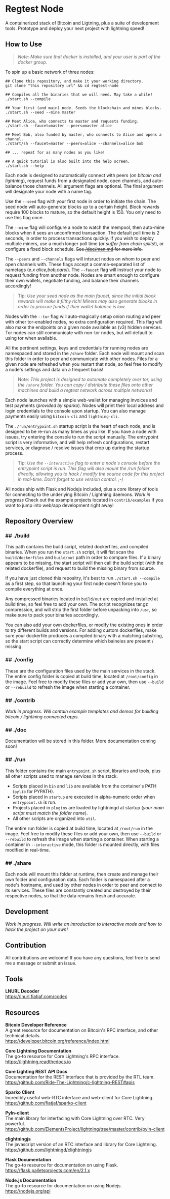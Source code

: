 # Regtest Node

A containerized stack of Bitcoin and Ligtning, plus a suite of development tools. Prototype and deploy your next project with lightning speed!

## How to Use

> *Note: Make sure that docker is installed, and your user is part of the docker group.*

To spin up a basic network of three nodes:

```shell
## Clone this repository, and make it your working directory.
git clone "this repository url" && cd regtest-node

## Compiles all the binaries that we will need. May take a while!
./start.sh --compile

## Your first (and main) node. Seeds the blockchain and mines blocks.
./start.sh --seed --mine master

## Meet Alice, who connects to master and requests funding.
./start.sh --faucet=master --peers=master alice

## Meet Bob, also funded by master, who connects to Alice and opens a channel.
./start/sh --faucet=master --peers=alice --channels=alice bob

## ... repeat for as many nodes as you like!

## A quick tutorial is also built into the help screen.
./start.sh --help
```
Each node is designed to automatically connect with peers (*on bitcoin and lightning*), request funds from a designated node, open channels, and auto-balance those channels. All argument flags are optional. The final argument will designate your node with a name tag.

Use the `--seed` flag with your first node in order to initiate the chain. The seed node will auto-generate blocks up to a certain height. Block rewards require 100 blocks to mature, so the default height is 150. You only need to use this flag once.

The `--mine` flag will configure a node to watch the mempool, then auto-mine blocks when it sees an unconfirmed transaction. The default poll time is 2 seconds, in order to process transactions quickly. If you wish to deploy multiple miners, use a much longer poll time (*or suffer from chain splits!*), or configure a fixed block schedule. ~~See [/doc/man.md](doc/man.md) for more info.~~

The `--peers` and `--channels` flags will intsruct nodes on whom to peer and open channels with. These flags accept a comma-separated list of nametags (*e.x alice,bob,carol*). The `--faucet` flag will instruct your node to request funding from another node. Nodes are smart enough to configure their own wallets, negotiate funding, and balance their channels accordingly!

> Tip: *Use your seed node as the main faucet, since the initial block rewards will make it filthy rich! Miners may also generate blocks in order to procure funds if their wallet balance is low.*

Nodes with the `--tor` flag will auto-magically setup onion routing and peer with other tor-enabled nodes, no extra configuration required. This flag will also make the endpoints on a given node available as (v3) hidden services. Tor nodes can still communicate with non-tor nodes, but will default to using tor when available.

All the pertinent settings, keys and credentials for running nodes are namespaced and stored in the `/share` folder. Each node will mount and scan this folder in order to peer and communicate with other nodes. Files for a given node are refreshed when you restart that node, so feel free to modify a node's settings and data on a frequent basis!

> Note: *This project is designed to automate completely over tor, using the `/share` folder. You can copy / distribute these files onto other machines and build a regtest network across multiple networks!*

Each node launches with a simple web-wallet for managing invoices and test payments (*provided by sparko*). Nodes will print their local address and login credentials to the console upon startup. You can also manage payments easily using `bitcoin-cli` and `lightning-cli`.

The `./run/entrypoint.sh` startup script is the heart of each node, and is designed to be re-run as many times as you like. If you have a node with issues, try entering the console to run the script manually. The entrypoint script is very informative, and will help refresh configurations, restart services, or diagnose / resolve issues that crop up during the startup process.

> Tip: *Use the `--interactive` flag to enter a node's console before the entrypoint script is run. This flag will also mount the /run folder directly, allowing you to hack / modify the source code for this project in real-time. Don't forget to use version control. ;-)*

All nodes ship with Flask and Nodejs included, plus a core library of tools for connecting to the underlying Bitcoin / Lightning daemons. *Work in progress* Check out the example projects located in `contrib/examples` if you want to jump into web/app development right away!

## Repository Overview

### \#\# ./build

This path contains the build script, related dockerfiles, and compiled binaries. When you run the `start.sh` script, it will fist scan the `build/dockerfiles` and `build/out` path in order to compare files. If a binary appears to be missing, the start script will then call the build script (with the related dockerfile), and request to build the missing binary from source.

If you have just cloned this repositry, it's best to run `./start.sh --compile` as a first step, so that launching your first node doesn't force you to compile everything at once.

Any compressed binaries located in `build/out` are copied and installed at build time, so feel free to add your own. The script recognizes tar.gz compression, and will strip the first folder before unpacking into `/usr`, so make sure to pack your binaries accordingly.

You can also add your own dockerfiles, or modify the existing ones in order to try different builds and versions. For adding custom dockerfiles, make sure your dockerfile produces a compiled binary with a matching substring, so the start script can correctly determine which baineies are present / missing.

### \#\# ./config

These are the configuration files used by the main services in the stack. The entire config folder is copied at build time, located at `/root/config` in the image. Feel free to modify these files or add your own, then use `--build` or `--rebuild` to refresh the image when starting a container.

### \#\# ./contrib

*Work in progress. Will contain example templates and demos for building bitcoin / lightining connected apps.*

### \#\# ./doc

Documentation will be stored in this folder. More documentation coming soon!

### \#\# ./run

This folder contains the main `entrypoint.sh` script, libraries and tools, plus all other scripts used to manage services in the stack. 

- Scripts placed in `bin` and `lib` are available from the container's PATH (`pylib` for PYPATH). 
- Scripts placed in `startup` are executed in alpha-numeric order when `entrypoint.sh` is run. 
- Projects placed in `plugins` are loaded by lightningd at startup (*your main script must match the folder name*). 
- All other scripts are organized into `util`.

The entire run folder is copied at build time, located at `/root/run` in the image. Feel free to modify these files or add your own, then use `--build` or `--rebuild` to refresh the image when starting a container. When starting a container in `--interactive` mode, this folder is mounted directly, with files modified in real-time.

### \#\# ./share

Each node will mount this folder at runtime, then create and manage their own folder and configuration data. Each folder is namespaced after a node's hostname, and used by other nodes in order to peer and connect to its services. These files are constantly created and destroyed by their respective nodes, so that the data remains fresh and accurate.

## Development

*Work in progress. Will write an introduction to interactive mode and how to hack the project on your own!*

## Contribution

All contributions are welcome! If you have any questions, feel free to send me a message or submit an issue.

## Tools

**LNURL Decoder**  
https://lnurl.fiatjaf.com/codec

## Resources

**Bitcoin Developer Reference**  
A great resource for documentation on Bitcoin's RPC interface, and other technical details.  
https://developer.bitcoin.org/reference/index.html

**Core Lightning Documentation**  
The go-to resource for Core Lightning's RPC interface.  
https://lightning.readthedocs.io

**Core Lighting REST API Docs**  
Documentation for the REST interface that is provided by the RTL team.  
https://github.com/Ride-The-Lightning/c-lightning-REST#apis

**Sparko Client**  
Incredibly useful web-RTC interface and web-client for Core Lightning.  
https://github.com/fiatjaf/sparko-client

**Pyln-client**  
The main library for interfacing with Core Lightning over RTC. Very powerful.  
https://github.com/ElementsProject/lightning/tree/master/contrib/pyln-client

**clightningjs**  
The javascript version of an RTC interface and library for Core Lightning.  
https://github.com/lightningd/clightningjs

**Flask Documentation**  
The go-to resource for documentation on using Flask.  
https://flask.palletsprojects.com/en/2.1.x

**Node.js Documentation**  
The go-to resource for documentation on using Nodejs.  
https://nodejs.org/api
